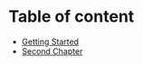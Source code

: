 # Table of content 
* [Getting Started](docs/getting-started.md)
* [Second Chapter](docs/api-guide.md)